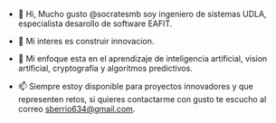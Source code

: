 - 👋 Hi, Mucho gusto @socratesmb soy ingeniero de sistemas UDLA, especialista desarollo de software EAFIT.
- 👀 Mi interes es construir innovacion.
- 🌱 Mi enfoque esta en el aprendizaje de inteligencia artificial, vision artificial, cryptografia y algoritmos predictivos.

- 📫 Siempre estoy disponible para proyectos innovadores y que representen retos, si quieres contactarme con gusto te escucho al correo sberrio634@gmail.com.

<!---
socratesmb/socratesmb is a ✨ special ✨ repository because its `README.md` (this file) appears on your GitHub profile.
You can click the Preview link to take a look at your changes.
--->
